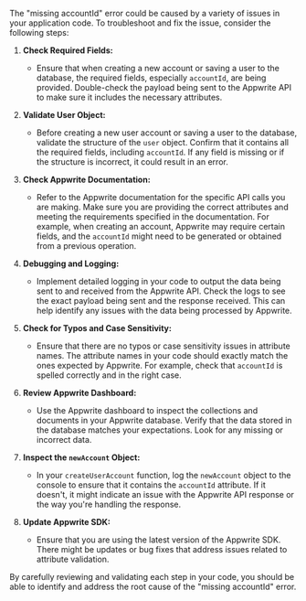 The "missing accountId" error could be caused by a variety of issues in your application code. To troubleshoot and fix the issue, consider the following steps:

1. **Check Required Fields:**
   - Ensure that when creating a new account or saving a user to the database, the required fields, especially `accountId`, are being provided. Double-check the payload being sent to the Appwrite API to make sure it includes the necessary attributes.

2. **Validate User Object:**
   - Before creating a new user account or saving a user to the database, validate the structure of the `user` object. Confirm that it contains all the required fields, including `accountId`. If any field is missing or if the structure is incorrect, it could result in an error.

3. **Check Appwrite Documentation:**
   - Refer to the Appwrite documentation for the specific API calls you are making. Make sure you are providing the correct attributes and meeting the requirements specified in the documentation. For example, when creating an account, Appwrite may require certain fields, and the `accountId` might need to be generated or obtained from a previous operation.

4. **Debugging and Logging:**
   - Implement detailed logging in your code to output the data being sent to and received from the Appwrite API. Check the logs to see the exact payload being sent and the response received. This can help identify any issues with the data being processed by Appwrite.

5. **Check for Typos and Case Sensitivity:**
   - Ensure that there are no typos or case sensitivity issues in attribute names. The attribute names in your code should exactly match the ones expected by Appwrite. For example, check that `accountId` is spelled correctly and in the right case.

6. **Review Appwrite Dashboard:**
   - Use the Appwrite dashboard to inspect the collections and documents in your Appwrite database. Verify that the data stored in the database matches your expectations. Look for any missing or incorrect data.

7. **Inspect the `newAccount` Object:**
   - In your `createUserAccount` function, log the `newAccount` object to the console to ensure that it contains the `accountId` attribute. If it doesn't, it might indicate an issue with the Appwrite API response or the way you're handling the response.

8. **Update Appwrite SDK:**
   - Ensure that you are using the latest version of the Appwrite SDK. There might be updates or bug fixes that address issues related to attribute validation.

By carefully reviewing and validating each step in your code, you should be able to identify and address the root cause of the "missing accountId" error.
